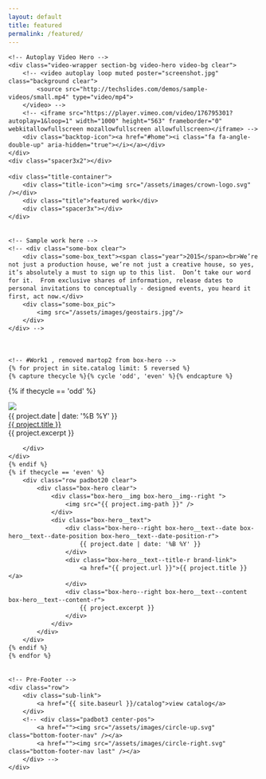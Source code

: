 ```yaml
---
layout: default
title: featured
permalink: /featured/
---
```


<div class="box-page-title">
	<!-- <div class="box-page-title__text">{{ page.title }}</div> -->
</div>

<div class="crwns-wrapper clear">
	<div class="spacer"></div>

	<!-- Autoplay Video Hero -->
	<div class="video-wrapper section-bg video-hero video-bg clear">
		<!-- <video autoplay loop muted poster="screenshot.jpg" class="background clear">
			<source src="http://techslides.com/demos/sample-videos/small.mp4" type="video/mp4">
		</video> -->
		<!-- <iframe src="https://player.vimeo.com/video/176795301?autoplay=1&loop=1" width="1000" height="563" frameborder="0" webkitallowfullscreen mozallowfullscreen allowfullscreen></iframe> -->
		<div class="backtop-icon"><a href="#home"><i class="fa fa-angle-double-up" aria-hidden="true"></i></a></div>
	</div>
	<div class="spacer3x2"></div>
	
	<div class="title-container">
		<div class="title-icon"><img src="/assets/images/crown-logo.svg" /></div>
		<div class="title">featured work</div>
		<div class="spacer3x"></div>
	</div>
	

	<!-- Sample work here -->
	<!-- <div class="some-box clear">
		<div class="some-box_text"><span class="year">2015</span><br>We’re not just a production house, we’re not just a creative house, so yes, it’s absolutely a must to sign up to this list.  Don’t take our word for it.  From exclusive shares of information, release dates to personal invitations to conceptually - designed events, you heard it first, act now.</div>
		<div class="some-box_pic">
			<img src="/assets/images/geostairs.jpg"/>
		</div>
	</div> -->



	<!-- #Work1 , removed martop2 from box-hero -->
	{% for project in site.catalog limit: 5 reversed %}
	{% capture thecycle %}{% cycle 'odd', 'even' %}{% endcapture %}
  {% if thecycle == 'odd' %}
	<div class="row padbot20 clear">
		<div class="box-hero clear">
			<div class="box-hero__img">
				<img src="{{ project.img-path }}" />
			</div>
			<div class="box-hero__text">
				<div class="box-hero__text--date box-hero__text--date-position">
					{{ project.date | date: '%B %Y' }}
				</div>
				<div class="box-hero__text--title brand-link">
					<a href="{{ project.url }}">{{ project.title }}</a>
				</div>
				<div class="box-hero__text--content">
					{{ project.excerpt }}
				</div>
			</div>

		</div>
	</div>
	{% endif %}
	{% if thecycle == 'even' %}
		<div class="row padbot20 clear">
			<div class="box-hero clear">
				<div class="box-hero__img box-hero__img--right ">
					<img src="{{ project.img-path }}" />
				</div>
				<div class="box-hero__text">
					<div class="box-hero--right box-hero__text--date box-hero__text--date-position box-hero__text--date-position-r">
						{{ project.date | date: '%B %Y' }}
					</div>
					<div class="box-hero__text--title-r brand-link">
						<a href="{{ project.url }}">{{ project.title }}</a>
					</div>
					<div class="box-hero--right box-hero__text--content box-hero__text--content-r">
						{{ project.excerpt }}
					</div>
				</div>
			</div>
		</div>
	{% endif %}
	{% endfor %}

	
	<!-- Pre-Footer -->
	<div class="row">
		<div class="sub-link">
      		<a href="{{ site.baseurl }}/catalog">view catalog</a>
    	</div>
	    <!-- <div class="padbot3 center-pos">
	        <a href=""><img src="/assets/images/circle-up.svg" class="bottom-footer-nav" /></a>
	        <a href=""><img src="/assets/images/circle-right.svg" class="bottom-footer-nav last" /></a>
	    </div> -->
	</div>
</div>